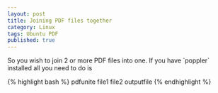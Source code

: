 ```yaml
---
layout: post
title: Joining PDF files together
category: Linux
tags: Ubuntu PDF
published: true
---
```

<p>
So you wish to join 2 or more PDF files into one.  If you have `poppler` installed all you need to do is

{% highlight bash %}
pdfunite file1 file2 outputfile
{% endhighlight %}

</p>
